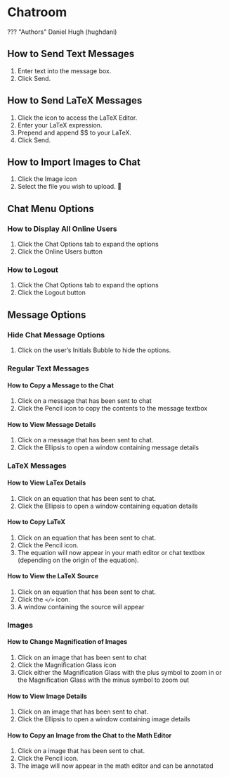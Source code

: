 # Chatroom
??? "Authors"
    Daniel Hugh (hughdani)

## How to Send Text Messages
1. Enter text into the message box.
2. Click Send.

## How to Send LaTeX Messages
1. Click the icon to access the LaTeX Editor.
2. Enter your LaTeX expression.
3. Prepend and append $$ to your LaTeX.
4. Click Send.

## How to Import Images to Chat
1. Click the Image icon 
2. Select the file you wish to upload.

## Chat Menu Options

### How to Display All Online Users
1. Click the Chat Options tab to expand the options
2. Click the Online Users button

### How to Logout
1. Click the Chat Options tab to expand the options
2. Click the Logout button


## Message Options

### Hide Chat Message Options
1. Click on the user’s Initials Bubble to hide the options.

### Regular Text Messages

#### How to Copy a Message to the Chat

1. Click on a message that has been sent to chat
2. Click the Pencil icon to copy the contents to the message textbox

#### How to View Message Details
1. Click on a message that has been sent to chat.
2. Click the Ellipsis to open a window containing message details


### LaTeX Messages

#### How to View LaTex Details
1. Click on an equation that has been sent to chat.
2. Click the Ellipsis to open a window containing equation details

#### How to Copy LaTeX
1. Click on an equation that has been sent to chat.
2. Click the Pencil icon.
3. The equation will now appear in your math editor or chat textbox (depending on the origin of the equation).

#### How to View the LaTeX Source
1. Click on an equation that has been sent to chat.
2. Click the `</>` icon.
3. A window containing the source will appear

### Images

#### How to Change Magnification of Images
1. Click on an image that has been sent to chat
2. Click the Magnification Glass icon
3. Click either the Magnification Glass with the plus symbol to zoom in or the Magnification Glass with the minus symbol to zoom out

#### How to View Image Details
1. Click on an image that has been sent to chat.
2. Click the Ellipsis to open a window containing image details

#### How to Copy an Image from the Chat to the Math Editor
1. Click on a image that has been sent to chat.
2. Click the Pencil icon.
3. The image will now appear in the math editor and can be annotated
